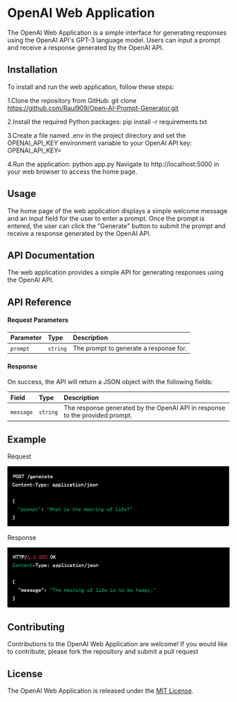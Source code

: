 
# OpenAI Web Application


The OpenAI Web Application is a simple interface for generating responses using the OpenAI API's GPT-3 language model. Users can input a prompt and receive a response generated by the OpenAI API.




## Installation

To install and run the web application, follow these steps:

1.Clone the repository from GitHub: git clone https://github.com/Raul909/Open-AI-Prompt-Generator.git

2.Install the required Python packages: pip install -r requirements.txt

3.Create a file named .env in the project directory and set the OPENAI_API_KEY environment variable to your OpenAI API key: OPENAI_API_KEY=<your-api-key>

4.Run the application: python app.py
Navigate to http://localhost:5000 in your web browser to access the home page.
    
## Usage

The home page of the web application displays a simple welcome message and an input field for the user to enter a prompt. Once the prompt is entered, the user can click the "Generate" button to submit the prompt and receive a response generated by the OpenAI API.


## API Documentation

The web application provides a simple API for generating responses using the OpenAI API.


## API Reference

#### Request Parameters



| Parameter | Type     | Description                |
| :-------- | :------- | :------------------------- |
| `prompt` | `string` | The prompt to generate a response for. |

#### Response

On success, the API will return a JSON object with the following fields:

| Field | Type     | Description                       |
| :-------- | :------- | :-------------------------------- |
| `message`      | `string` | The response generated by the OpenAI API in response to the provided prompt. |




## Example

Request

![App Screenshot](https://github.com/Raul909/Open-AI-Prompt-Generator/blob/main/screenshots/Screenshot%202023-05-08%20220835.png)

Response

![App Screenshot](https://github.com/Raul909/Open-AI-Prompt-Generator/blob/main/screenshots/Screenshot%202023-05-08%20220947.png)



## Contributing

Contributions to the OpenAI Web Application are welcome! If you would like to contribute, please fork the repository and submit a pull request


## License

The OpenAI Web Application is released under the [MIT License](https://choosealicense.com/licenses/mit/).

